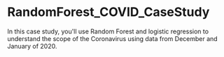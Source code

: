 # RandomForest_COVID_CaseStudy
 In this case study, you'll use Random Forest and logistic regression to understand the scope of the Coronavirus using data from December and January of 2020. 
